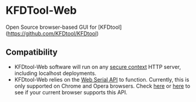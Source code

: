 # KFDTool-Web

Open Source browser-based GUI for [KFDtool] (https://github.com/KFDtool/KFDtool)

Compatibility
----------------
* KFDtool-Web software will run on any [secure context](https://developer.mozilla.org/en-US/docs/Web/Security/Secure_Contexts) HTTP server, including localhost deployments.
* KFDtool-Web relies on the [Web Serial API](https://developer.mozilla.org/en-US/docs/Web/API/Web_Serial_API) to function. Currently, this is only supported on Chrome and Opera browsers. Check [here](https://caniuse.com/web-serial) or [here](https://caniuse.com/mdn-api_serial) to see if your current browser supports this API.